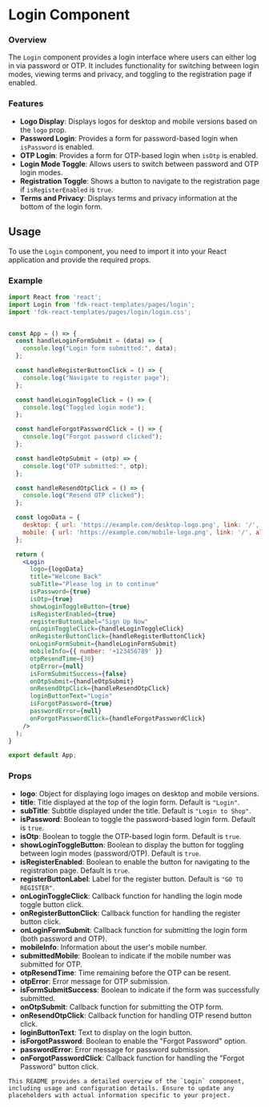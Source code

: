 # Login Component

### Overview
The `Login` component provides a login interface where users can either log in via password or OTP. It includes functionality for switching between login modes, viewing terms and privacy, and toggling to the registration page if enabled.

### Features

- **Logo Display**: Displays logos for desktop and mobile versions based on the `logo` prop.
- **Password Login**: Provides a form for password-based login when `isPassword` is enabled.
- **OTP Login**: Provides a form for OTP-based login when `isOtp` is enabled.
- **Login Mode Toggle**: Allows users to switch between password and OTP login modes.
- **Registration Toggle**: Shows a button to navigate to the registration page if `isRegisterEnabled` is `true`.
- **Terms and Privacy**: Displays terms and privacy information at the bottom of the login form.

## Usage
To use the `Login` component, you need to import it into your React application and provide the required props.

### Example

```jsx
import React from 'react';
import Login from 'fdk-react-templates/pages/login';
import 'fdk-react-templates/pages/login/login.css';


const App = () => {
  const handleLoginFormSubmit = (data) => {
    console.log("Login form submitted:", data);
  };

  const handleRegisterButtonClick = () => {
    console.log("Navigate to register page");
  };

  const handleLoginToggleClick = () => {
    console.log("Toggled login mode");
  };

  const handleForgotPasswordClick = () => {
    console.log("Forgot password clicked");
  };

  const handleOtpSubmit = (otp) => {
    console.log("OTP submitted:", otp);
  };

  const handleResendOtpClick = () => {
    console.log("Resend OTP clicked");
  };

  const logoData = {
    desktop: { url: 'https://example.com/desktop-logo.png', link: '/', alt: 'Desktop Logo' },
    mobile: { url: 'https://example.com/mobile-logo.png', link: '/', alt: 'Mobile Logo' },
  };

  return (
    <Login
      logo={logoData}
      title="Welcome Back"
      subTitle="Please log in to continue"
      isPassword={true}
      isOtp={true}
      showLoginToggleButton={true}
      isRegisterEnabled={true}
      registerButtonLabel="Sign Up Now"
      onLoginToggleClick={handleLoginToggleClick}
      onRegisterButtonClick={handleRegisterButtonClick}
      onLoginFormSubmit={handleLoginFormSubmit}
      mobileInfo={{ number: '+123456789' }}
      otpResendTime={30}
      otpError={null}
      isFormSubmitSuccess={false}
      onOtpSubmit={handleOtpSubmit}
      onResendOtpClick={handleResendOtpClick}
      loginButtonText="Login"
      isForgotPassword={true}
      passwordError={null}
      onForgotPasswordClick={handleForgotPasswordClick}
    />
  );
}

export default App;

```

### Props

- **logo**: Object for displaying logo images on desktop and mobile versions.
- **title**: Title displayed at the top of the login form. Default is `"Login"`.
- **subTitle**: Subtitle displayed under the title. Default is `"Login to Shop"`.
- **isPassword**: Boolean to toggle the password-based login form. Default is `true`.
- **isOtp**: Boolean to toggle the OTP-based login form. Default is `true`.
- **showLoginToggleButton**: Boolean to display the button for toggling between login modes (password/OTP). Default is `true`.
- **isRegisterEnabled**: Boolean to enable the button for navigating to the registration page. Default is `true`.
- **registerButtonLabel**: Label for the register button. Default is `"GO TO REGISTER"`.
- **onLoginToggleClick**: Callback function for handling the login mode toggle button click.
- **onRegisterButtonClick**: Callback function for handling the register button click.
- **onLoginFormSubmit**: Callback function for submitting the login form (both password and OTP).
- **mobileInfo**: Information about the user's mobile number.
- **submittedMobile**: Boolean to indicate if the mobile number was submitted for OTP.
- **otpResendTime**: Time remaining before the OTP can be resent.
- **otpError**: Error message for OTP submission.
- **isFormSubmitSuccess**: Boolean to indicate if the form was successfully submitted.
- **onOtpSubmit**: Callback function for submitting the OTP form.
- **onResendOtpClick**: Callback function for handling OTP resend button click.
- **loginButtonText**: Text to display on the login button.
- **isForgotPassword**: Boolean to enable the "Forgot Password" option.
- **passwordError**: Error message for password submission.
- **onForgotPasswordClick**: Callback function for handling the "Forgot Password" button click.

```
This README provides a detailed overview of the `Login` component, including usage and configuration details. Ensure to update any placeholders with actual information specific to your project.
